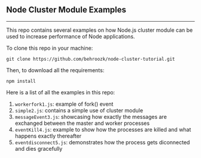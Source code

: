 ## Node Cluster Module Examples
-------------------------------

This repo contains several examples on how Node.js cluster module can be used to increase performance of Node applications.

To clone this repo in your machine:

```
git clone https://github.com/behroozk/node-cluster-tutorial.git
```

Then, to download all the requirements:

```
npm install
```

Here is a list of all the examples in this repo:

1. `workerfork1.js`: example of fork() event
2. `simple2.js`: contains a simple use of cluster module
3. `messageEvent3.js`: showcasing how exactly the messages are exchanged between the master and worker processes
3. `eventKill4.js`:  example to show how the processes are killed and what happens exactly thereafter
4. `eventdisconnect5.js`: demonstrates how the process gets diconnected and dies gracefully